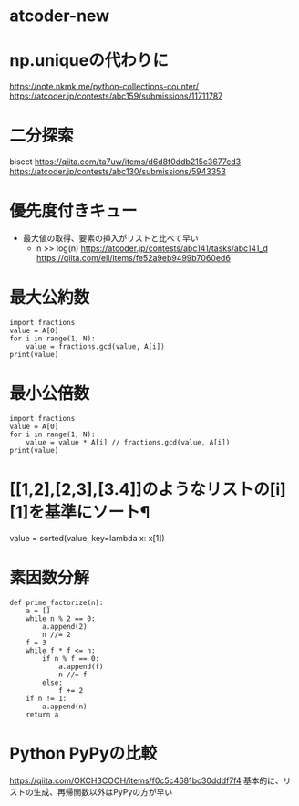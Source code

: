 # atcoder-new

# np.uniqueの代わりに
https://note.nkmk.me/python-collections-counter/
https://atcoder.jp/contests/abc159/submissions/11711787

# 二分探索
bisect
https://qiita.com/ta7uw/items/d6d8f0ddb215c3677cd3
https://atcoder.jp/contests/abc130/submissions/5943353

# 優先度付きキュー
- 最大値の取得、要素の挿入がリストと比べて早い
  - n >> log(n)
https://atcoder.jp/contests/abc141/tasks/abc141_d
https://qiita.com/ell/items/fe52a9eb9499b7060ed6

# 最大公約数
```
import fractions
value = A[0]
for i in range(1, N):
    value = fractions.gcd(value, A[i])
print(value)
```

# 最小公倍数
```
import fractions
value = A[0]
for i in range(1, N):
    value = value * A[i] // fractions.gcd(value, A[i])
print(value)
```

# [[1,2],[2,3],[3.4]]のようなリストの[i][1]を基準にソート¶
value = sorted(value, key=lambda x: x[1])

# 素因数分解
```
def prime_factorize(n):
    a = []
    while n % 2 == 0:
        a.append(2)
        n //= 2
    f = 3
    while f * f <= n:
        if n % f == 0:
            a.append(f)
            n //= f
        else:
            f += 2
    if n != 1:
        a.append(n)
    return a
```


# Python PyPyの比較
https://qiita.com/OKCH3COOH/items/f0c5c4681bc30dddf7f4
基本的に、リストの生成、再帰関数以外はPyPyの方が早い
